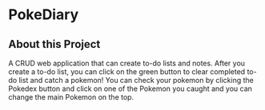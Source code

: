 # PokeDiary

## About this Project

A CRUD web application that can create to-do lists and notes. After you create a to-do list, you can click on the green button to clear completed to-do list and catch a pokemon! You can check your pokemon by clicking the Pokedex button and click on one of the Pokemon you caught and you can change the main Pokemon on the top.

